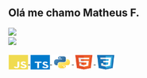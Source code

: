 ## Olá me chamo Matheus F.

<div> 
  <img height='180em' src= 'https://github-readme-stats.vercel.app/api?username=IMakeProgram&show_icons=true&theme=radical'/> <br/>
  <img height='180em' src= 'https://github-readme-stats.vercel.app/api/top-langs/?username=IMakeProgram'/>
</div>
<div style="display: inline_block"><br>
<a href ="https://beacons.ai/IMakeProgram">
<img align="center" alt="Rafa-Js" height="30" width="40" src="https://raw.githubusercontent.com/devicons/devicon/master/icons/javascript/javascript-plain.svg">
<img align="center" alt="Rafa-Ts" height="30" width="40" src="https://raw.githubusercontent.com/devicons/devicon/master/icons/typescript/typescript-plain.svg">  
<img align="center" alt="Rafa-Python" height="30" width="40" src="https://raw.githubusercontent.com/devicons/devicon/master/icons/python/python-original.svg">
<img align="center" alt="Rafa-HTML" height="30" width="40" src="https://raw.githubusercontent.com/devicons/devicon/master/icons/html5/html5-original.svg">
<img align="center" alt="Rafa-CSS" height="30" width="40" src="https://raw.githubusercontent.com/devicons/devicon/master/icons/css3/css3-original.svg">
</div>
